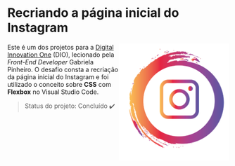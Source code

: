 # Recriando a página inicial do Instagram

<img src="imagens/instagram.png" alt="instagram" width="250" align="right" />Este é um dos projetos para a <u>Digital Innovation One</u> (DIO), lecionado pela *Front-End Developer* Gabriela Pinheiro.  O desafio consta a recriação da página inicial do Instagram e foi utilizado o conceito sobre **CSS** com **Flexbox** no Visual Studio Code.



> Status do projeto:  Concluído :heavy_check_mark:



